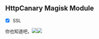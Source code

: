 ## HttpCanary Magisk Module
- [x] SSL  
 
 你也知道吧，![](https://img.shields.io/github/stars/wmyfelix/HttpCanary-SSL-Magisk)[![](https://img.shields.io/github/downloads/wmyfelix/HttpCanary-SSL-Magisk/total)](https://github.com/wmyfelix/HttpCanary-SSL-Magisk/releases/tag/v3.3.6)
